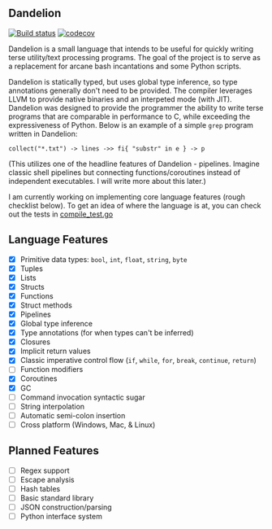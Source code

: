 Dandelion
---
[![Build status](https://ci.appveyor.com/api/projects/status/gw92mo0nl48cy3mm?svg=true)](https://ci.appveyor.com/project/zdandoh/dandelion)
[![codecov](https://codecov.io/gh/zdandoh/dandelion/branch/master/graph/badge.svg)](https://codecov.io/gh/zdandoh/dandelion)

Dandelion is a small language that intends to be useful for quickly writing terse utility/text processing programs. The goal of the project is to serve as a replacement for arcane bash incantations and some Python scripts.

Dandelion is statically typed, but uses global type inference, so type annotations generally don't need to be provided. The compiler leverages LLVM to provide native binaries and an interpeted mode (with JIT). Dandelion was designed to provide the programmer the ability to write terse programs that are comparable in performance to C, while exceeding the expressiveness of Python. Below is an example of a simple `grep` program written in Dandelion:
```
collect("*.txt") -> lines ->> fi{ "substr" in e } -> p
```
(This utilizes one of the headline features of Dandelion - pipelines. Imagine classic shell pipelines but connecting functions/coroutines instead of independent executables. I will write more about this later.)

I am currently working on implementing core language features (rough checklist below). To get an idea of where the language is at, you can check out the tests in [compile_test.go](compile/compile_test.go)

Language Features
---

- [x] Primitive data types: `bool`, `int`, `float`, `string`, `byte`
- [x] Tuples
- [x] Lists
- [x] Structs
- [x] Functions
- [x] Struct methods
- [x] Pipelines
- [x] Global type inference
- [x] Type annotations (for when types can't be inferred)
- [x] Closures
- [x] Implicit return values
- [x] Classic imperative control flow (`if`, `while`, `for`, `break`, `continue`, `return`)
- [ ] Function modifiers
- [x] Coroutines
- [x] GC
- [ ] Command invocation syntactic sugar
- [ ] String interpolation
- [ ] Automatic semi-colon insertion
- [ ] Cross platform (Windows, Mac, & Linux)

Planned Features
---
- [ ] Regex support
- [ ] Escape analysis
- [ ] Hash tables
- [ ] Basic standard library
- [ ] JSON construction/parsing
- [ ] Python interface system
